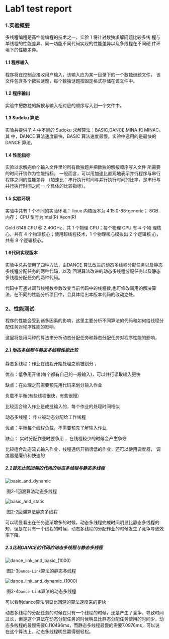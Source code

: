 # Lab1 test report 

### 1.实验概要 

多线程编程是高性能编程的技术之一，实验 1 将针对数独求解问题比较多线
程与单线程的性能差异、同一功能不同代码实现的性能差异以及多线程在不同硬
件环境下的性能差异。 

#### 1.1 程序输入 

程序将在控制台接收用户输入，该输入应为某一目录下的一个数独谜题文件，
该文件包含多个数独谜题，每个数独谜题按固定格式存储在该文件中。 

#### 1.2 程序输出 

实验中把数独的解按与输入相对应的顺序写入到一个文件中。

#### 1.3 Sudoku 算法 

  实验共提供了 4 中不同的 Sudoku 求解算法：BASIC,DANCE,MINA 和 MINAC。其
中，DANCE 算法速度最快，BASIC 算法速度最慢。实验中选用的是最快的 DANCE
算法。

#### 1.4 性能指标 

实验以求解完单个输入文件里的所有数独题并把数独的解按顺序写入文件
所需要的时间开销作为性能指标。 
一般而言，可以用加速比直观地表示并行程序与串行程序之间的性能差异
（加速比：串行执行时间与并行执行时间的比率，是串行与并行执行时间之间一
个具体的比较指标）。 

#### 1.5 实验环境 

实验中共有 1 个不同的实验环境： 
linux 内核版本为 4.15.0-88-generic； 8GB 内存； CPU 型号为Intel(R) Xeon(R) 

Gold 6148 CPU @ 2.40GHz，共 1 个物理 CPU；每个物理 CPU 有 4 个物
理核心，共有 4 个物理核心；使用超线程技术，1 个物理核心模拟出 2 个逻辑核
心，共有 8 个逻辑核心。 

#### 1.6代码实现版本

 实验中总共使用了四种方法，由DANCE 算法改进的动态多线程分配任务以及静态多线程分配任务的两种代码，以及 回溯算法改进的动态多线程分配任务以及静态多线程分配任务的两种代码。   

代码中可通过调节线程数参数改变当前代码中的线程数,也可修改调用的解决算法，在不同的性能分析项目中，会具体给出本版本代码的改动之处。



### 2、性能测试 

 程序的性能会受到诸多因素的影响，这里主要分析不同算法的代码和如何给线程分配任务对程序性能的影响。

 这里将是用两种的算法来分析动态分配任务和静态分配任务对程序性能的影响，





##### 2.1 动态多线程与静态多线程性能比较 

静态多线程：作业在线程开始处理之前被划分 ，

优点：低争用开销(每个都有自己的一段输入)，可以并行读取输入更快

缺点：在处理之前需要预先用代码来划分输入作业

负载不平衡(有些线程很快，有些很慢)

比较适合输入作业是成批输入的，每个作业的处理时间相似



动态多线程： 作业被动态分配给工作线程 

优点：平衡每个线程负载，不需要预先了解输入作业

缺点： 实时分配作业时要争用 ，在线程较少的时候会产生争夺

比较适合动态流式输入作业，线程通信开销很低的作业，还可以使用调度器， 调度器是廉价和快速的 



##### 2.2首先比较回溯的代码的动态多线程与静态多线程

![basic_and_dynamic](C:\Users\DELL\Desktop\lab1\basic_and_dynamic.png)

​                                                                             图2-1回溯算法动态多线程

![basic_and_static](C:\Users\DELL\Desktop\lab1\basic_and_static.png)

​                                                                               图2-2回溯算法静态多线程

可以明显看出在任务逐渐增多的时候，动态多线程完成时间明显比静态多线程的短，但是在只有一个线程的时候，动态多线程的分配作业的时候发生了竞争导致效率下降。



##### 2.3比较DANCE的代码的动态多线程与静态多线程



![dance_link_and_basic_(1000)](C:\Users\DELL\Desktop\lab1\dance_link_and_basic_(1000).png)

​                                                                 图2-3``Dance-Link``算法的静态多线程

![dance_link_and_dynamic_(1000)](C:\Users\DELL\Desktop\lab1\dance_link_and_dynamic_(1000).png)

​                                                               图2-4``Dance-Link``算法的动态多线程

可以看到dance算法明显比回溯的算法速度来的更快

动态多线程的分配任务的时候在只有一个线程的时候，还是产生了竞争，导致时间过长，但是这个算法在动态分配任务的时候明显比静态分配任务使用的时间少，动态多线程的最慢需要0.110496ms，而静态多线程最慢的需要7.0976ms，可以说在这个算法上，动态多线程明显赢得很轻松。









​    



